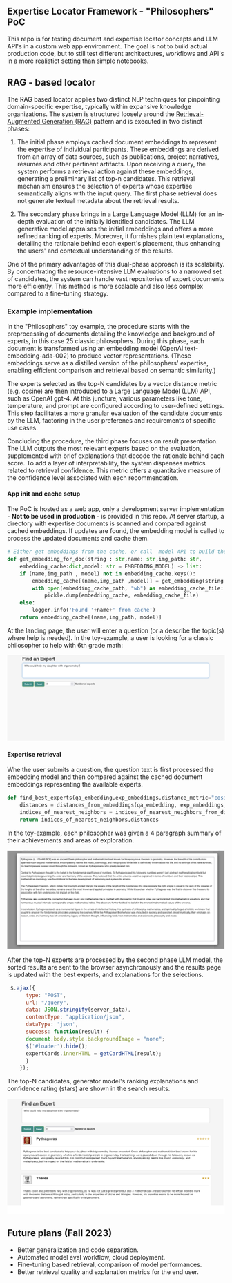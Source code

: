 ## Expertise Locator Framework - "Philosophers" PoC 

This repo is for testing document and expertise locator concepts and LLM API's in a custom web app environment. The goal is not to build actual production code, but to still test different architectures, workflows and API's in a more realistict setting than simple notebooks.  


## RAG - based locator
The RAG based locator applies two distinct NLP techniques for pinpointing domain-specific expertise, typically within expansive knowledge organizations. The system is structured loosely around the [Retrieval-Augmented Generation (RAG)](https://arxiv.org/pdf/2005.11401.pdf) pattern and is executed in two distinct phases:

1. The initial phase employs cached document embeddings to represent the expertise of individual participants. These embeddings are derived from an array of data sources, such as publications, project narratives, résumés and other pertinent artifacts. Upon receiving a query, the system performs a retrieval action against these embeddings, generating a preliminary list of top-n candidates. This retrieval mechanism ensures the selection of experts whose expertise semantically aligns with the input query. The first phase retrieval does not generate textual metadata about the retrieval results.  

2. The secondary phase brings in a Large Language Model (LLM) for an in-depth evaluation of the initially identified candidates. The LLM generative model appraises the initial embeddings and offers a more refined ranking of experts. Moreover, it furnishes plain text explanations, detailing the rationale behind each expert's placement, thus enhancing the users' and contextual understanding of the results.

One of the primary advantages of this dual-phase approach is its scalability. By concentrating the resource-intensive LLM evaluations to a narrowed set of candidates, the system can handle vast repositories of expert documents more efficiently. This method is more scalable and also less complex compared to a fine-tuning strategy. 

### Example implementation 

In the "Philosophers" toy example, the procedure starts with the preprocessing of documents detailing the knowledge and background of experts, in this case 25 classic philosophers. During this phase, each document is transformed using an embedding model (OpenAI text-embedding-ada-002) to produce vector representations. (These embeddings serve as a distilled version of the philosophers' expertise, enabling efficient comparison and retrieval based on semantic similarity.)

The experts selected as the top-N candidates by a vector distance metric (e.g. cosine) are then introduced to a Large Language Model (LLM) API, such as OpenAI gpt-4. At this juncture, various parameters like tone, temperature, and prompt are configured according to user-defined settings. This step facilitates a more granular evaluation of the candidate documents by the LLM, factoring in the user preferenes and requirements of specific use cases. 

Concluding the procedure, the third phase focuses on result presentation. The LLM outputs the most relevant experts based on the evaluation, supplemented with brief explanations that decode the rationale behind each score. To add a layer of interpretability, the system dispenses metrics related to retrieval confidence. This metric offers a quantitative measure of the confidence level associated with each recommendation. 


#### App init and cache setup
The PoC is hosted as a web app, only a development server implementation - **Not to be used in production** - is provided in this repo. At server startup, a directory with expertise documents is scanned and compared against cached embeddings. If updates are found, the embedding model is called to process the updated documents and cache them. 

```python
# Either get embeddings from the cache, or call  model API to build them. 
def get_embedding_for_doc(string : str,name: str,img_path: str,
    embedding_cache:dict,model: str = EMBEDDING_MODEL) -> list:
    if (name,img_path , model) not in embedding_cache.keys():
        embedding_cache[(name,img_path ,model)] = get_embedding(string ,model) -> OpenAI API
        with open(embedding_cache_path, "wb") as embedding_cache_file:
            pickle.dump(embedding_cache, embedding_cache_file)
    else:
        logger.info('Found '+name+' from cache')
    return embedding_cache[(name,img_path, model)]
```
At the landing page, the user will enter a question (or a describe the topic(s) where help is needed). In the toy-example, a user is looking for a classic philosopher to help with 6th grade math:

![Screenshot of home page](./img/question.png)

#### Expertise retrieval
Whe the user submits a question, the question text is first processed the embedding model and then compared against the cached document embeddings representing the available experts. 

```python
def find_best_experts(qa_embedding,exp_embeddings,distance_metric="cosine"):
    distances = distances_from_embeddings(qa_embedding, exp_embeddings, distance_metric)
    indices_of_nearest_neighbors = indices_of_nearest_neighbors_from_distances(distances)
    return indices_of_nearest_neighbors,distances
```

In the toy-example, each philosopher was given a 4 paragraph summary of their achievements and areas of exploration. 

![Screenshot of home page](./img/expertise_basis.png)

After the top-N experts are processed by the second phase LLM model, the sorted results are sent to the browser asynchronously and the results page is updated with the best experts, and explanations for the selections. 

```javascript
 $.ajax({
      type: "POST",
      url: "/query",
      data: JSON.stringify(server_data),
      contentType: "application/json",
      dataType: 'json',
      success: function(result) {
      document.body.style.backgroundImage = "none"; 
      $('#loader').hide(); 
      expertCards.innerHTML = getCardHTML(result);
      }
    });
```

The top-N candidates, generator model's ranking explanations and confidence rating (stars) are shown in the search results. 

![Screenshot of home page](./img/results.png)

## Future plans (Fall 2023)
* Better generalization and code separation.
* Automated model eval workflow, cloud deployment.
* Fine-tuning based retrieval, comparison of model performances.
* Better retrieval quality and explanation metrics for the end user. 



